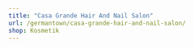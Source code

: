 ```yaml
---
title: "Casa Grande Hair And Nail Salon"
url: /germantown/casa-grande-hair-and-nail-salon/
shop: Kosmetik
---
```

